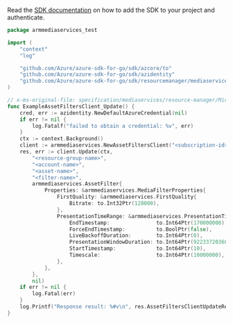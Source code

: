 Read the [SDK documentation](https://github.com/Azure/azure-sdk-for-go/blob/sdk%2Fresourcemanager%2Fmediaservices%2Farmmediaservices%2Fv0.3.1/sdk/resourcemanager/mediaservices/armmediaservices/README.md) on how to add the SDK to your project and authenticate.

```go
package armmediaservices_test

import (
	"context"
	"log"

	"github.com/Azure/azure-sdk-for-go/sdk/azcore/to"
	"github.com/Azure/azure-sdk-for-go/sdk/azidentity"
	"github.com/Azure/azure-sdk-for-go/sdk/resourcemanager/mediaservices/armmediaservices"
)

// x-ms-original-file: specification/mediaservices/resource-manager/Microsoft.Media/stable/2021-06-01/examples/assetFilters-update.json
func ExampleAssetFiltersClient_Update() {
	cred, err := azidentity.NewDefaultAzureCredential(nil)
	if err != nil {
		log.Fatalf("failed to obtain a credential: %v", err)
	}
	ctx := context.Background()
	client := armmediaservices.NewAssetFiltersClient("<subscription-id>", cred, nil)
	res, err := client.Update(ctx,
		"<resource-group-name>",
		"<account-name>",
		"<asset-name>",
		"<filter-name>",
		armmediaservices.AssetFilter{
			Properties: &armmediaservices.MediaFilterProperties{
				FirstQuality: &armmediaservices.FirstQuality{
					Bitrate: to.Int32Ptr(128000),
				},
				PresentationTimeRange: &armmediaservices.PresentationTimeRange{
					EndTimestamp:               to.Int64Ptr(170000000),
					ForceEndTimestamp:          to.BoolPtr(false),
					LiveBackoffDuration:        to.Int64Ptr(0),
					PresentationWindowDuration: to.Int64Ptr(9223372036854775000),
					StartTimestamp:             to.Int64Ptr(10),
					Timescale:                  to.Int64Ptr(10000000),
				},
			},
		},
		nil)
	if err != nil {
		log.Fatal(err)
	}
	log.Printf("Response result: %#v\n", res.AssetFiltersClientUpdateResult)
}
```
